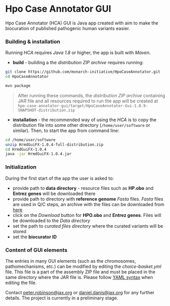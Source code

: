 # Hpo Case Annotator GUI

Hpo Case Annotator (HCA) GUI is Java app created with aim to make the biocuration of published pathogenic human variants easier.

### Building & installation
Running *HCA* requires *Java 1.8* or higher, the app is built with *Maven*.

- **build** - building a the *distribution ZIP archive* requires running:

```bash
git clone https://github.com/monarch-initiative/HpoCaseAnnotator.git
cd HpoCaseAnnotator

mvn package
```
> After running these commands, the *distribution ZIP archive* containing JAR file and all resources required to run the app will be created at `hpo-case-annotator-gui/target/HpoCaseAnnotator-Gui-1.0.9-SNAPSHOT-distribution.zip`

- **installation** - the recommended way of using the *HCA* is to copy the distribution file into some other directory (`/home/user/software` or similar). Then, to start the app from command line:

```bash
cd /home/user/software
unzip HrmdGuiFX-1.0.4-full-distribution.zip
cd HrmdGuiFX-1.0.4
java -jar HrmdGuiFX-1.0.4.jar
```

### Initialization
During the first start of the app the user is asked to:

- provide path to **data directory** - resource files such as **HP.obo** and **Entrez genes** will be downloaded there
- provide path to directory with **reference genome** *Fasta* files. *Fasta* files are used in Q/C steps, an archive with the files can be downloaded from [here](https://s3-eu-west-1.amazonaws.com/danisd/hg19.tar.gz)
- click on the *Download* button for **HPO.obo** and **Entrez genes**. Files will be downloaded to the *Data directory*
- set the path to *curated files directory* where the curated variants will be stored
- set the **biocurator ID**

### Content of GUI elements
The entries in many GUI elements (such as the chromosomes, pathomechanisms, etc.) can be modified by editing the *choice-basket.yml* file. This file is a part of the assembly ZIP file and must be placed in the same directory where the JAR file is. Please follow [YAML syntax](https://en.wikipedia.org/wiki/YAML) when editing the file.

Contact peter.robinson@jax.org or daniel.danis@jax.org for any further details. The project is currently in a preliminary stage.


